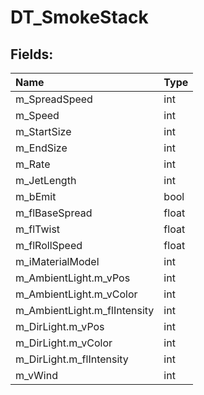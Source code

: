# DT_SmokeStack

## Fields:

| Name | Type |
| :--- | :--- |
| m_SpreadSpeed | int |
| m_Speed | int |
| m_StartSize | int |
| m_EndSize | int |
| m_Rate | int |
| m_JetLength | int |
| m_bEmit | bool |
| m_flBaseSpread | float |
| m_flTwist | float |
| m_flRollSpeed | float |
| m_iMaterialModel | int |
| m_AmbientLight.m_vPos | int |
| m_AmbientLight.m_vColor | int |
| m_AmbientLight.m_flIntensity | int |
| m_DirLight.m_vPos | int |
| m_DirLight.m_vColor | int |
| m_DirLight.m_flIntensity | int |
| m_vWind | int |
